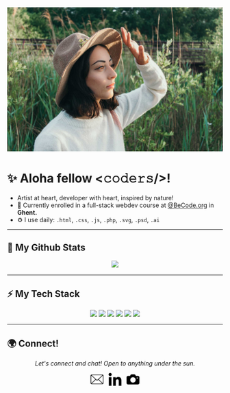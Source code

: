 
# [![nicol saha's header](https://github.com/NicolSaha/NicolSaha/blob/master/profilepic.jpg)](https://www.nicolsaha.dev/)

# ✨ Aloha fellow <𝚌𝚘𝚍𝚎𝚛𝚜/>!
- Artist at heart, developer with heart, inspired by nature!
- 🏢 Currently enrolled in a full-stack webdev course at [@BeCode.org](https://github.com/becodeorg) in **Ghent.**
- ⚙️ I use daily: `.html`, `.css`, `.js`, `.php`, `.svg`, `.psd`, `.ai`

---
## 🔭 My Github Stats
<p align = "center">
  <img src = "https://readme-stats-git-opsy9kn7x.vercel.app/api?username=NicolSaha&show_icons=true&theme=vue&line_height=27">
</p>

---

## ⚡ My Tech Stack
<p align = "center">
   <img src="https://img.shields.io/badge/markdown-%23000000.svg?&style=for-the-badge&logo=markdown&logoColor=white"/> 
   <img src="https://img.shields.io/badge/git%20-%23FF9900.svg?&style=for-the-badge&logo=git&logoColor=white"/>
   <img src="https://img.shields.io/badge/visualstudiocode%20-%2300599C.svg?&style=for-the-badge&logo=visual-studio-code&logoColor=white"/>
   <img src="https://img.shields.io/badge/adobe%20-%23F05033.svg?&style=for-the-badge&logo=adobe&logoColor=white"/>
   <img src="https://img.shields.io/badge/tailwindCSS-%231DA1F2.svg?&style=for-the-badge&logo=tailwind-css&logoColor=white"/>
   <img src="https://img.shields.io/badge/-Sass-%23CC6699?&style=for-the-badge&logo=sass&logoColor=white"/>
 </p>

---

## 🌍 Connect!
<p align="center">
  <i>Let's connect and chat! Open to anything under the sun.</i>
</p>
  
  <p align='center'>
    <a href="https://www.nicolsaha.dev"><img width="30px" height="30px" src="email.svg"></a>&nbsp;&nbsp;
    <a href="https://www.linkedin.com/in/nicol-saha-87a35b1a9/"><img width="30px" height="30px" src="linkedin.svg"></a>&nbsp;&nbsp;
    <a href="https://www.footprintsoflove.com"><img width="30px" height="30px" src="photography.svg"></a>
</p>
